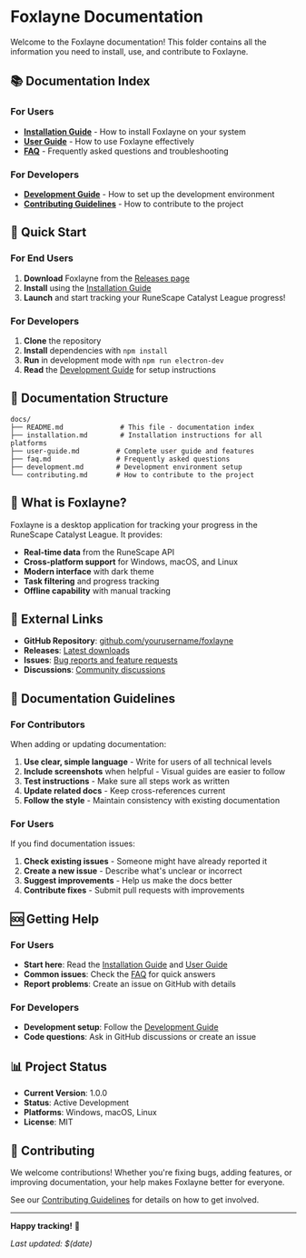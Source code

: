 # Foxlayne Documentation

Welcome to the Foxlayne documentation! This folder contains all the information you need to install, use, and contribute to Foxlayne.

## 📚 Documentation Index

### For Users
- **[Installation Guide](installation.md)** - How to install Foxlayne on your system
- **[User Guide](user-guide.md)** - How to use Foxlayne effectively
- **[FAQ](faq.md)** - Frequently asked questions and troubleshooting

### For Developers
- **[Development Guide](development.md)** - How to set up the development environment
- **[Contributing Guidelines](contributing.md)** - How to contribute to the project

## 🚀 Quick Start

### For End Users
1. **Download** Foxlayne from the [Releases page](https://github.com/yourusername/foxlayne/releases)
2. **Install** using the [Installation Guide](installation.md)
3. **Launch** and start tracking your RuneScape Catalyst League progress!

### For Developers
1. **Clone** the repository
2. **Install** dependencies with `npm install`
3. **Run** in development mode with `npm run electron-dev`
4. **Read** the [Development Guide](development.md) for setup instructions

## 📖 Documentation Structure

```
docs/
├── README.md              # This file - documentation index
├── installation.md        # Installation instructions for all platforms
├── user-guide.md         # Complete user guide and features
├── faq.md                # Frequently asked questions
├── development.md        # Development environment setup
└── contributing.md       # How to contribute to the project
```

## 🎯 What is Foxlayne?

Foxlayne is a desktop application for tracking your progress in the RuneScape Catalyst League. It provides:

- **Real-time data** from the RuneScape API
- **Cross-platform support** for Windows, macOS, and Linux
- **Modern interface** with dark theme
- **Task filtering** and progress tracking
- **Offline capability** with manual tracking

## 🔗 External Links

- **GitHub Repository**: [github.com/yourusername/foxlayne](https://github.com/yourusername/foxlayne)
- **Releases**: [Latest downloads](https://github.com/yourusername/foxlayne/releases)
- **Issues**: [Bug reports and feature requests](https://github.com/yourusername/foxlayne/issues)
- **Discussions**: [Community discussions](https://github.com/yourusername/foxlayne/discussions)

## 📝 Documentation Guidelines

### For Contributors
When adding or updating documentation:

1. **Use clear, simple language** - Write for users of all technical levels
2. **Include screenshots** when helpful - Visual guides are easier to follow
3. **Test instructions** - Make sure all steps work as written
4. **Update related docs** - Keep cross-references current
5. **Follow the style** - Maintain consistency with existing documentation

### For Users
If you find documentation issues:

1. **Check existing issues** - Someone might have already reported it
2. **Create a new issue** - Describe what's unclear or incorrect
3. **Suggest improvements** - Help us make the docs better
4. **Contribute fixes** - Submit pull requests with improvements

## 🆘 Getting Help

### For Users
- **Start here**: Read the [Installation Guide](installation.md) and [User Guide](user-guide.md)
- **Common issues**: Check the [FAQ](faq.md) for quick answers
- **Report problems**: Create an issue on GitHub with details

### For Developers
- **Development setup**: Follow the [Development Guide](development.md)
- **Code questions**: Ask in GitHub discussions or create an issue

## 📊 Project Status

- **Current Version**: 1.0.0
- **Status**: Active Development
- **Platforms**: Windows, macOS, Linux
- **License**: MIT

## 🤝 Contributing

We welcome contributions! Whether you're fixing bugs, adding features, or improving documentation, your help makes Foxlayne better for everyone.

See our [Contributing Guidelines](contributing.md) for details on how to get involved.

---

**Happy tracking!** 🦊

*Last updated: $(date)*
